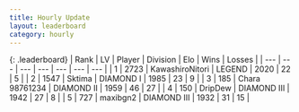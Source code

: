 ```yaml
---
title: Hourly Update
layout: leaderboard
category: hourly
---
```


{: .leaderboard}
| Rank | LV | Player | Division | Elo | Wins | Losses |
| --- | --- | --- | --- | --- | --- | --- |
| <span data-change="0">1</span> | 2723 | <span title="ID: 164871">KawashiroNitori</span> | LEGEND | <span data-change="0">2020</span> | <span data-change="0">22</span> | <span data-change="0">5</span> |
| <span data-change="0">2</span> | 1547 | <span title="ID: 353063">Sktima</span> | DIAMOND I | <span data-change="-12">1985</span> | <span data-change="1">23</span> | <span data-change="1">9</span> |
| <span data-change="2">3</span> | 185 | <span title="ID: 356813">Chara 98761234</span> | DIAMOND II | <span data-change="33">1959</span> | <span data-change="3">46</span> | <span data-change="0">27</span> |
| <span data-change="-1">4</span> | 150 | <span title="ID: 649454">DripDew</span> | DIAMOND III | <span data-change="0">1942</span> | <span data-change="0">27</span> | <span data-change="0">8</span> |
| <span data-change="-1">5</span> | 727 | <span title="ID: 54864">maxibgn2</span> | DIAMOND III | <span data-change="0">1932</span> | <span data-change="0">31</span> | <span data-change="0">15</span> |